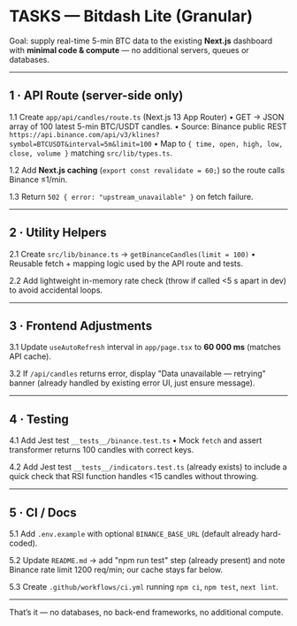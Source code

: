 # TASKS — Bitdash Lite (Granular)

Goal: supply real-time 5-min BTC data to the existing **Next.js** dashboard with **minimal code & compute** — no additional servers, queues or databases.

---

## 1 · API Route (server-side only)

1.1 Create `app/api/candles/route.ts` (Next.js 13 App Router)
  • GET → JSON array of 100 latest 5-min BTC/USDT candles.
  • Source: Binance public REST
    `https://api.binance.com/api/v3/klines?symbol=BTCUSDT&interval=5m&limit=100`
  • Map to `{ time, open, high, low, close, volume }` matching `src/lib/types.ts`.

1.2 Add **Next.js caching** (`export const revalidate = 60;`) so the route calls Binance ≤1/min.

1.3 Return `502 { error: "upstream_unavailable" }` on fetch failure.

---

## 2 · Utility Helpers

2.1 Create `src/lib/binance.ts` → `getBinanceCandles(limit = 100)`
  • Reusable fetch + mapping logic used by the API route and tests.

2.2 Add lightweight in-memory rate check (throw if called <5 s apart in dev) to avoid accidental loops.

---

## 3 · Frontend Adjustments

3.1 Update `useAutoRefresh` interval in `app/page.tsx` to **60 000 ms** (matches API cache).

3.2 If `/api/candles` returns error, display "Data unavailable — retrying" banner (already handled by existing error UI, just ensure message).

---

## 4 · Testing

4.1 Add Jest test `__tests__/binance.test.ts`
  • Mock `fetch` and assert transformer returns 100 candles with correct keys.

4.2 Add Jest test `__tests__/indicators.test.ts` (already exists) to include a quick check that RSI function handles <15 candles without throwing.

---

## 5 · CI / Docs

5.1 Add `.env.example` with optional `BINANCE_BASE_URL` (default already hard-coded).

5.2 Update `README.md` → add "npm run test" step (already present) and note Binance rate limit 1200 req/min; our cache stays far below.

5.3 Create `.github/workflows/ci.yml` running `npm ci`, `npm test`, `next lint`.

---

That’s it — no databases, no back-end frameworks, no additional compute.
